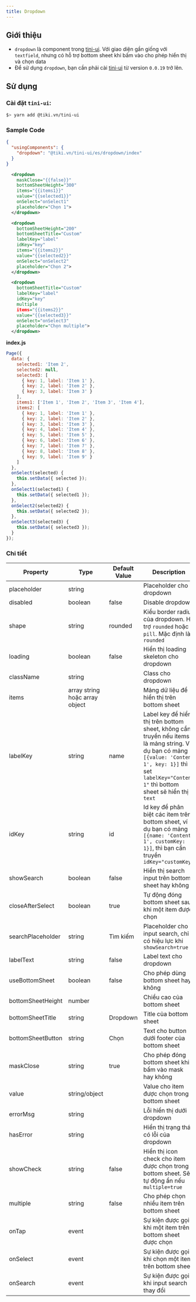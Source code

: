 ```yaml
---
title: Dropdown
---
```


## Giới thiệu

- `dropdown` là component trong [tini-ui](https://www.npmjs.com/package/@tiki.vn/tini-ui). Với giao diện gần giống với `textfield`, nhưng có hỗ trợ bottom sheet khi bấm vào cho phép hiển thị và chọn data
- Để sử dụng `dropdown`, bạn cần phải cài [tini-ui](https://www.npmjs.com/package/@tiki.vn/tini-ui) từ version `0.0.19` trở lên.

## Sử dụng

### Cài đặt `tini-ui`:

```bash
$> yarn add @tiki.vn/tini-ui
```

### Sample Code

```json title=index.json
{
  "usingComponents": {
    "dropdown": "@tiki.vn/tini-ui/es/dropdown/index"
  }
}
```

```xml title=index.txml
  <dropdown
    maskClose="{{false}}"
    bottomSheetHeight="300"
    items="{{items1}}"
    value="{{selected1}}"
    onSelect="onSelect1"
    placeholder="Chọn 1">
  </dropdown>

  <dropdown
    bottomSheetHeight="200"
    bottomSheetTitle="Custom"
    labelKey="label"
    idKey="key"
    items="{{items2}}"
    value="{{selected2}}"
    onSelect="onSelect2"
    placeholder="Chọn 2">
  </dropdown>

  <dropdown
    bottomSheetTitle="Custom"
    labelKey="label"
    idKey="key"
    multiple
    items="{{items2}}"
    value="{{selected3}}"
    onSelect="onSelect3"
    placeholder="Chọn multiple">
  </dropdown>
```

**index.js**

```js
Page({
  data: {
    selected1: 'Item 2',
    selected2: null,
    selected3: [
      { key: 1, label: 'Item 1' },
      { key: 2, label: 'Item 2' },
      { key: 3, label: 'Item 3' }
    ],
    items1: ['Item 1', 'Item 2', 'Item 3', 'Item 4'],
    items2: [
      { key: 1, label: 'Item 1' },
      { key: 2, label: 'Item 2' },
      { key: 3, label: 'Item 3' },
      { key: 4, label: 'Item 4' },
      { key: 5, label: 'Item 5' },
      { key: 6, label: 'Item 6' },
      { key: 7, label: 'Item 7' },
      { key: 8, label: 'Item 8' },
      { key: 9, label: 'Item 9' }
    ]
  },
  onSelect(selected) {
    this.setData({ selected });
  },
  onSelect1(selected1) {
    this.setData({ selected1 });
  },
  onSelect2(selected2) {
    this.setData({ selected2 });
  },
  onSelect3(selected3) {
    this.setData({ selected3 });
  }
});
```

### Chi tiết

| Property          | Type                           | Default Value | Description                                                                                                                                                                                               |
| ----------------- | ------------------------------ | ------------- | --------------------------------------------------------------------------------------------------------------------------------------------------------------------------------------------------------- |
| placeholder       | string                         |               | Placeholder cho dropdown                                                                                                                                                                                  |
| disabled          | boolean                        | false         | Disable dropdown                                                                                                                                                                                          |
| shape             | string                         | rounded       | Kiểu border radius của dropdown. Hỗ trợ `rounded` hoặc `pill`. Mặc định là `rounded`                                                                                                                      |
| loading           | boolean                        | false         | Hiển thị loading skeleton cho dropdown                                                                                                                                                                    |
| className         | string                         |               | Class cho dropdown                                                                                                                                                                                        |
| items             | array string hoặc array object |               | Mảng dữ liệu để hiển thị trên bottom sheet                                                                                                                                                                |
| labelKey          | string                         | name          | Label key để hiển thị trên bottom sheet, không cần truyền nếu items là mảng string. Ví dụ bạn có mảng `[{value: 'Content 1', key: 1}]` thì set `labelKey="Content 1"` thì bottom sheet sẽ hiển thị `text` |
| idKey             | string                         | id            | Id key để phân biệt các item trên bottom sheet, ví dụ bạn có mảng `[{name: 'Content 1', customKey: 1}]`, thì bạn cần truyền `idKey="customKey"`                                                           |
| showSearch        | boolean                        | false         | Hiển thị search input trên bottom sheet hay không                                                                                                                                                         |
| closeAfterSelect  | boolean                        | true          | Tự động đóng bottom sheet sau khi một item được chọn                                                                                                                                                      |
| searchPlaceholder | string                         | Tìm kiếm      | Placeholder cho input search, chỉ có hiệu lực khi `showSearch=true`                                                                                                                                       |
| labelText         | string                         | false         | Label text cho dropdown                                                                                                                                                                                   |
| useBottomSheet    | boolean                        | false         | Cho phép dùng bottom sheet hay không                                                                                                                                                                      |
| bottomSheetHeight | number                         |               | Chiều cao của bottom sheet                                                                                                                                                                                |
| bottomSheetTitle  | string                         | Dropdown      | Title của bottom sheet                                                                                                                                                                                    |
| bottomSheetButton | string                         | Chọn          | Text cho button dưới footer của bottom sheet                                                                                                                                                              |
| maskClose         | string                         | true          | Cho phép đóng bottom sheet khi bấm vào mask hay không                                                                                                                                                     |
| value             | string/object                  |               | Value cho item được chọn trong bottom sheet                                                                                                                                                               |
| errorMsg          | string                         |               | Lỗi hiển thị dưới dropdown                                                                                                                                                                                |
| hasError          | string                         |               | Hiển thị trạng thái có lỗi của dropdown                                                                                                                                                                   |
| showCheck         | string                         | false         | Hiển thị icon check cho item được chọn trong bottom sheet. Sẽ tự động ẩn nếu `multiple=true`                                                                                                              |
| multiple          | string                         | false         | Cho phép chọn nhiều item trên bottom sheet                                                                                                                                                                |
| onTap             | event                          |               | Sự kiện được gọi khi một item trên bottom sheet được chọn                                                                                                                                                 |
| onSelect          | event                          |               | Sự kiện được gọi khi chọn một item trên bottom sheet                                                                                                                                                      |
| onSearch          | event                          |               | Sự kiện được gọi khi input search thay đổi                                                                                                                                                                |
